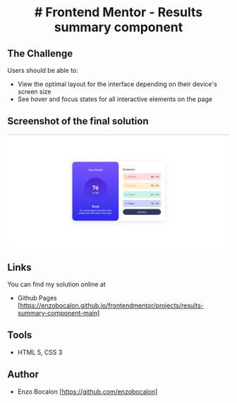<h1 align="center"># Frontend Mentor - Results summary component</h1>

## The Challenge

Users should be able to: 

- View the optimal layout for the interface depending on their device's screen size
- See hover and focus states for all interactive elements on the page

## Screenshot of the final solution

<img src="./finalsolution.png">

## Links
You can find my solution online at

- Github Pages [https://enzobocalon.github.io/frontendmentor/projects/results-summary-component-main]

## Tools

- HTML 5, CSS 3

## Author

- Enzo Bocalon [https://github.com/enzobocalon]
